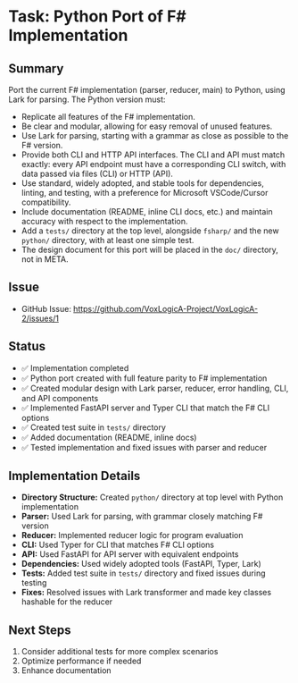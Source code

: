 # Task: Python Port of F# Implementation

## Summary

Port the current F# implementation (parser, reducer, main) to Python, using Lark for parsing. The Python version must:

- Replicate all features of the F# implementation.
- Be clear and modular, allowing for easy removal of unused features.
- Use Lark for parsing, starting with a grammar as close as possible to the F# version.
- Provide both CLI and HTTP API interfaces. The CLI and API must match exactly: every API endpoint must have a corresponding CLI switch, with data passed via files (CLI) or HTTP (API).
- Use standard, widely adopted, and stable tools for dependencies, linting, and testing, with a preference for Microsoft VSCode/Cursor compatibility.
- Include documentation (README, inline CLI docs, etc.) and maintain accuracy with respect to the implementation.
- Add a `tests/` directory at the top level, alongside `fsharp/` and the new `python/` directory, with at least one simple test.
- The design document for this port will be placed in the `doc/` directory, not in META.

## Issue

- GitHub Issue: https://github.com/VoxLogicA-Project/VoxLogicA-2/issues/1

## Status

- ✅ Implementation completed
- ✅ Python port created with full feature parity to F# implementation
- ✅ Created modular design with Lark parser, reducer, error handling, CLI, and API components
- ✅ Implemented FastAPI server and Typer CLI that match the F# CLI options
- ✅ Created test suite in `tests/` directory
- ✅ Added documentation (README, inline docs)
- ✅ Tested implementation and fixed issues with parser and reducer

## Implementation Details

- **Directory Structure:** Created `python/` directory at top level with Python implementation
- **Parser:** Used Lark for parsing, with grammar closely matching F# version
- **Reducer:** Implemented reducer logic for program evaluation
- **CLI:** Used Typer for CLI that matches F# CLI options
- **API:** Used FastAPI for API server with equivalent endpoints
- **Dependencies:** Used widely adopted tools (FastAPI, Typer, Lark)
- **Tests:** Added test suite in `tests/` directory and fixed issues during testing
- **Fixes:** Resolved issues with Lark transformer and made key classes hashable for the reducer

## Next Steps

1. Consider additional tests for more complex scenarios
2. Optimize performance if needed
3. Enhance documentation

